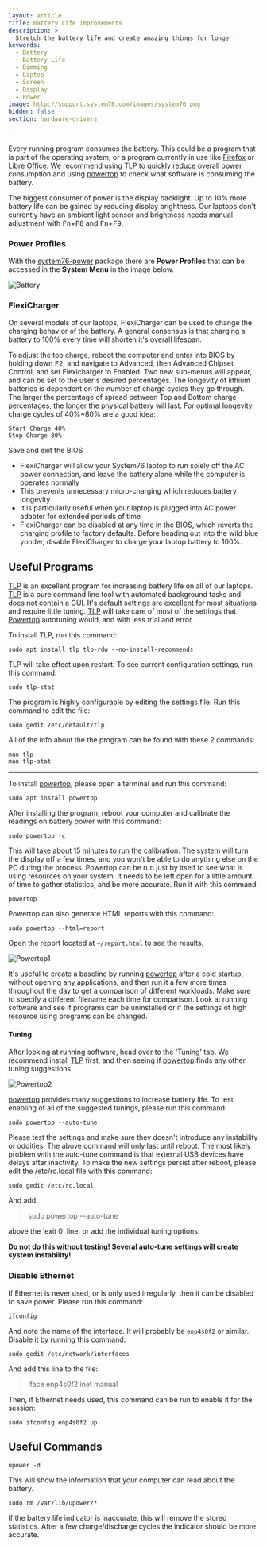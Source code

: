 ```yaml
---
layout: article
title: Battery Life Improvements
description: >
  Stretch the battery life and create amazing things for longer.
keywords:
  - Battery
  - Battery Life
  - Dimming
  - Laptop
  - Screen
  - Display
  - Power
image: http://support.system76.com/images/system76.png
hidden: false
section: hardware-drivers

---
```


Every running program consumes the battery. This could be a program that is part of the operating system, or a program currently in use like <u>Firefox</u> or <u>Libre Office</u>. We recommend using [TLP](http://linrunner.de/en/tlp/tlp.html) to quickly reduce overall power consumption and using [powertop](https://01.org/powertop) to check what software is consuming the battery.

The biggest consumer of power is the display backlight. Up to 10% more battery life can be gained by reducing display brightness. Our laptops don't currently have an ambient light sensor and brightness needs manual adjustment with <kbd>Fn</kbd>+<kbd>F8</kbd> and <kbd>Fn</kbd>+<kbd>F9</kbd>.  

### Power Profiles

With the <u>system76-power</u> package there are **Power Profiles** that can be accessed in the **System Menu** in the image below.

![Battery](/images/battery/system-menu.png)

### FlexiCharger

On several models of our laptops, FlexiCharger can be used to change the charging behavior of the battery.  A general consensus is that charging a battery to 100% every time will shorten it's overall lifespan. 

To adjust the top charge, reboot the computer and enter into BIOS by holding down <kbd>F2</kbd>, and navigate to Advanced, then Advanced Chipset Control, and set Flexicharger to Enabled. Two new sub-menus will appear, and can be set to the user's desired percentages. The longevity of lithium batteries is dependent on the number of charge cycles they go through. The larger the percentage of spread between Top and Bottom charge percentages, the longer the physical battery will last. For optimal longevity, charge cycles of 40%~80% are a good idea:

```
Start Charge 40%
Stop Charge 80%
```
Save and exit the BIOS

- FlexiCharger will allow your System76 laptop to run solely off the AC power connection, and leave the battery alone while the computer is operates normally
- This prevents unnecessary micro-charging which reduces battery longevity
-  It is particularly useful when your laptop is plugged into AC power adapter for extended periods of time
- FlexiCharger can be disabled at any time in the BIOS, which reverts the charging profile to factory defaults. Before heading out into the wild blue yonder, disable FlexiCharger to charge your laptop battery to 100%.



## Useful Programs

<u>TLP</u> is an excellent program for increasing battery life on all of our laptops. <u>TLP</u> is a pure command line tool with automated background tasks and does not contain a GUI. It's default settings are excellent for most situations and require little tuning. <u>TLP</u> will take care of most of the settings that <u>Powertop</u> autotuning would, and with less trial and error.

To install TLP, run this command:

```
sudo apt install tlp tlp-rdw --no-install-recommends
```

TLP will take effect upon restart. To see current configuration settings, run this command:

```
sudo tlp-stat
```

The program is highly configurable by editing the settings file. Run this command to edit the file:

```
sudo gedit /etc/default/tlp
```

All of the info about the the program can be found with these 2 commands:

```
man tlp
man tlp-stat
```

---

To install <u>powertop</u>, please open a terminal and run this command:  

```
sudo apt install powertop
```

After installing the program, reboot your computer and calibrate the readings on battery power with this command:

```
sudo powertop -c
```

This will take about 15 minutes to run the calibration. The system will turn the display off a few times, and you won't be able to do anything else on the PC during the process.  Powertop can be run just by itself to see what is using resources on your system.  It needs to be left open for a little amount of time to gather statistics, and be more accurate.  Run it with this command:

```
powertop
```

Powertop can also generate HTML reports with this command:  

```
sudo powertop --html=report
```

Open the report located at `~/report.html` to see the results.

![Powertop1](/images/power/powertop1.png)

It's useful to create a baseline by running <u>powertop</u> after a cold startup, without opening any applications, and then run it a few more times throughout the day to get a comparison of different workloads. Make sure to specify a different filename each time for comparison. Look at running software and see if programs can be uninstalled or if the settings of high resource using programs can be changed.

#### Tuning

After looking at running software, head over to the 'Tuning' tab. We recommend install <u>TLP</u> first, and then seeing if <u>powertop</u> finds any other tuning suggestions.

![Powertop2](/images/power/powertop2.png)

<u>powertop</u> provides many suggestions to increase battery life. To test enabling of all of the suggested tunings, please run this command:

```
sudo powertop --auto-tune
```

Please test the settings and make sure they doesn't introduce any instability or oddities. The above command will only last until reboot. The most likely problem with the auto-tune command is that external USB devices have delays after inactivity. To make the new settings persist after reboot, please edit the /etc/rc.local file with this command:

```
sudo gedit /etc/rc.local
```

And add:

> sudo powertop --auto-tune

above the 'exit 0' line, or add the individual tuning options.  

**Do not do this without testing!  Several auto-tune settings will create system instability!**

### Disable Ethernet

If Ethernet is never used, or is only used irregularly, then it can be disabled to save power.  Please run this command:

```
ifconfig
```

And note the name of the interface.  It will probably be `enp4s0f2` or similar.  Disable it by running this command:

```
sudo gedit /etc/network/interfaces
```

And add this line to the file:

> iface enp4s0f2 inet manual

Then, if Ethernet needs used, this command can be run to enable it for the session:

```
sudo ifconfig enp4s0f2 up
```

## Useful Commands

```
upower -d
```

This will show the information that your computer can read about the battery.

```
sudo rm /var/lib/upower/*
```

If the battery life indicator is inaccurate, this will remove the stored statistics. After a few charge/discharge cycles the indicator should be more accurate.
